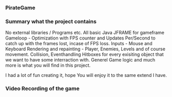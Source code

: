 <h3>PirateGame </h3>

<h3>Summary what the project contains </h3>
No external libraries / Programs etc. All basic Java
JFRAME for gameframe
Gameloop - Optimization with FPS counter and Updates Per/Second to catch up with the frames lost, incase of FPS loss.
Inputs - Mouse and Keyboard
Rendering and repainting - Player, Enemies, Levels and of course movement.
Collision, Eventhandling 
Hitboxes for every exisiting object that we want to have some interraction with. 
Generel Game logic and much more is what you will find in this project.

I had a lot of fun creating it, hope You will enjoy it to the same extend I have.

<h3>Video Recording of the game</h3>


